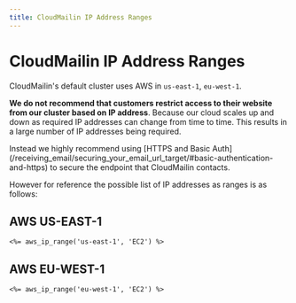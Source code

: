 ```yaml
---
title: CloudMailin IP Address Ranges
---
```


# CloudMailin IP Address Ranges

CloudMailin's default cluster uses AWS in `us-east-1`, `eu-west-1`.

**We do not recommend that customers restrict access to their website from our
cluster based on IP address**. Because our cloud scales up and down as required
IP addresses can change from time to time. This results in a large number of
IP addresses being required.

Instead we highly recommend using [HTTPS and Basic Auth]
(/receiving_email/securing_your_email_url_target/#basic-authentication-and-https)
to secure the endpoint that CloudMailin contacts.

However for reference the possible list of IP addresses as ranges is as follows:

## AWS US-EAST-1

```
<%= aws_ip_range('us-east-1', 'EC2') %>
```

## AWS EU-WEST-1

```
<%= aws_ip_range('eu-west-1', 'EC2') %>
```
